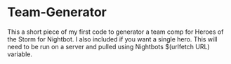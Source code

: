 # Team-Generator
This a short piece of my first code to generator a team comp for Heroes of the Storm for Nightbot. I also included if you want a single hero. 
This will need to be run on a server and pulled using Nightbots $(urlfetch URL) variable. 
